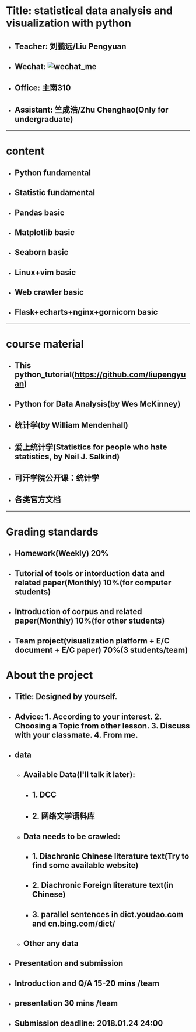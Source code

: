 # Title: statistical data analysis and visualization with python
- ## Teacher: 刘鹏远/Liu Pengyuan
- ## Wechat: ![wechat_me](https://github.com/liupengyuan/python_tutorial/blob/master/pic/wechat_liupengyuan.jpg)
- ## Office: 主南310
- ## Assistant: 竺成浩/Zhu Chenghao(Only for undergraduate)
---
# content
- ## Python fundamental
- ## Statistic fundamental
- ## Pandas basic
- ## Matplotlib basic
- ## Seaborn basic
- ## Linux+vim basic
- ## Web crawler basic 
- ## Flask+echarts+nginx+gornicorn basic
---
# course material
- ## This python_tutorial(https://github.com/liupengyuan)
- ## Python for Data Analysis(by Wes McKinney)
- ## 统计学(by William Mendenhall)
- ## 爱上统计学(Statistics for people who hate statistics, by Neil J. Salkind)
- ## 可汗学院公开课：统计学
- ## 各类官方文档
---
# Grading standards
- ## Homework(Weekly)                                                   20%
- ## Tutorial of tools or intorduction data and related paper(Monthly)  10%(for computer students)
- ## Introduction of corpus and related paper(Monthly)  10%(for other students)
- ## Team project(visualization platform + E/C document + E/C paper)    70%(3 students/team)

# About the project
- ## Title: Designed by yourself.
- ## Advice: 1. According to your interest. 2. Choosing a Topic from other lesson. 3. Discuss with your classmate. 4. From me.
- ## data
  - ## Available Data(I'll talk it later): 
    - ## 1. DCC
    - ## 2. 网络文学语料库
  - ## Data needs to be crawled:
    - ## 1. Diachronic Chinese literature text(Try to find some available website)
    - ## 2. Diachronic Foreign literature text(in Chinese)
    - ## 3. parallel sentences in dict.youdao.com and cn.bing.com/dict/
  - ## Other any data
- ## Presentation and submission
 - ## Introduction and Q/A 15-20 mins /team
 - ## presentation 30 mins /team
 - ## Submission deadline: 2018.01.24  24:00
